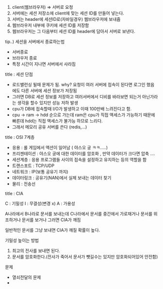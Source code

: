 1. client(웹브라우저) => 서버로 요청
2. 서버에는 세션 저장소에 client에 맞는 세션 ID를 만들어 넣는다.
3. 서버는 header에 세션ID로(자바일경우) 웹브라우저에 보내줌
4. 웹브라우저 내부에 쿠키에 세션 ID를 저장함
5. 웹브라우저는 그 다음부터 세션 ID를 header에 담아서 서버로 보낸다.

tip..) 세션을 서버에서 종료하는법
- 서버종료
- 브라우저 종료
- 특정 시간이 지나면 서버에서 사라짐

title : 세션 단점
- 로드밸런싱 될때 문제가 됨. why? 요청이 여러 서버에 접속이 된다면 로그인 했음에도 다른 서버에 세션 정보가 저장됨
- 그러면 DB로 세션 정보를 저장하고 여러서버에서 디비를 바라보면 되는거 아닌가라는 생각을 할수 있지만 성능 저하 발생
- cpu가 DB에 접속할때 I/O가 발생하고 이때 100만배 느려진다고 함. 
- cpu -> ram -> hdd 순으로 가는데 ram은 cpu가 직접 액세스가 가능하기 때문에 빠른데 hdd는 직접 액세스가 불가능 하므로 느리다.
- 그래서 메모리 공유 서버를 쓴다 (redis,...)

title : OSI 7계층

- 응용 : 롤 게임에서 액션이 일어남 ( 야스오 궁 ㅋㅋ.....)
- 프리젠테이션 : 야스오 궁에 대한 데이터를 암호화 , 만약 데이터가 크다면 압축 ....
- 세션계층 : 응용 프로그램들 사이의 접속을 설정하고 유지하는 등의 역할을 함
- 트랜스포트 : TCP/UDP
- 네트워크 : IP(보통 공유기 까지)
- 데이터링크 : 공유기(NAN)에서 실제 보내는 데이터 찾기
- 물리 : 전송선 

title : CIA

C : 기밀성
I : 무결성(변경 x)
A : 가용성

A나라에서 B나라로 문서를 보내는데 C나라에서 문서를 중간에서 가로채거나 문서를 위조하거나 문서를 보거나 그러면 CIA가 깨짐

일반적인 문서를 그냥 보내면 CIA가 깨질 확률이 높다.

기밀성 높이는 방법 
1. 최고의 전사를 보내면 된다.
2. 문서를 암호화한다.(전사가 죽어서 문서가 뺏길수는 있지만 암호화되어있어 안전함)

문제
- 열쇠전달의 문제
- 